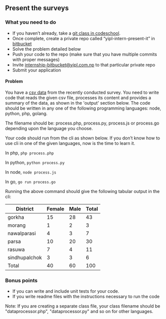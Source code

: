 ## Present the surveys

### What you need to do

* If you haven’t already, take a [git class in codeschool](https://www.simplilearn.com/learn-git-basics-skillup).
* Once complete, create a private repo called “yipl-intern-present-it” in [bitbucket](https://bitbucket.org)
* Solve the problem detailed below
* Push your code to the repo (make sure that you have multiple commits with proper messages)
* Invite internship-bitbucket@yipl.com.np to that particular private repo
* Submit your application

#### Problem

You have a [csv data](survey.csv) from the recently conducted survey. You need to write code that reads the given csv file, processes its content and provides a summary of the data, as shown in the 'output' section below. The code should be written in any one of the following programming languages: node, python, php, golang.

The filename should be: process.php, process.py, process.js or process.go depending upon the language you choose.

Your code should run from the cli as shown below. If you don’t know how to use cli in one of the given languages, now is the time to learn it.

In php,
`php process.php`

In python,
`python process.py`

In node,
`node process.js`

In go,
`go run process.go`

Running the above command should give the following tabular output in the cli:

|District |  Female | Male | Total |
| --- | --- | --- | --- |
|gorkha | 15 | 28 | 43 |
|morang | 1 | 2 | 3 |
|nawalparasi | 4 | 3 | 7 |
|parsa | 10 | 20 | 30 |
|rasuwa | 7 | 4 | 11 |
|sindhupalchok | 3 | 3 | 6 |
|Total | 40 | 60 | 100 |


### Bonus points

* If you can write and include unit tests for your code.
* If you write readme files with the instructions necessary to run the code

Note: If you are creating a separate class file, your class filename should be "dataprocessor.php", "dataprocessor.py" and so on for other languages.


